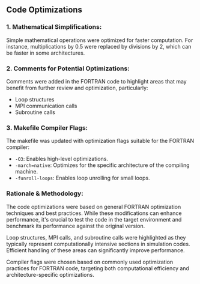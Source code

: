 
## Code Optimizations

### 1. Mathematical Simplifications:
Simple mathematical operations were optimized for faster computation. For instance, multiplications by 0.5 were replaced by divisions by 2, which can be faster in some architectures.

### 2. Comments for Potential Optimizations:
Comments were added in the FORTRAN code to highlight areas that may benefit from further review and optimization, particularly:
- Loop structures
- MPI communication calls
- Subroutine calls

### 3. Makefile Compiler Flags:
The makefile was updated with optimization flags suitable for the FORTRAN compiler:
- `-O3`: Enables high-level optimizations.
- `-march=native`: Optimizes for the specific architecture of the compiling machine.
- `-funroll-loops`: Enables loop unrolling for small loops.

### Rationale & Methodology:

The code optimizations were based on general FORTRAN optimization techniques and best practices. While these modifications can enhance performance, it's crucial to test the code in the target environment and benchmark its performance against the original version.

Loop structures, MPI calls, and subroutine calls were highlighted as they typically represent computationally intensive sections in simulation codes. Efficient handling of these areas can significantly improve performance.

Compiler flags were chosen based on commonly used optimization practices for FORTRAN code, targeting both computational efficiency and architecture-specific optimizations.
